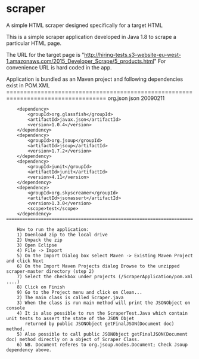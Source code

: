 # scraper
A simple HTML scraper designed specifically for a target HTML

This is a simple scraper application developed in Java 1.8 to scrape a particular HTML page.

The URL for the target page is "http://hiring-tests.s3-website-eu-west-1.amazonaws.com/2015_Developer_Scrape/5_products.html"
For convenience URL is hard coded in the app.

Application is bundled as an Maven project and following dependencies exist in POM.XML
    	===================================================================================
    		<dependency>
			<groupId>org.json</groupId>
			<artifactId>json</artifactId>
			<version>20090211</version>
		</dependency>
  		
  		<dependency>
    		<groupId>org.glassfish</groupId>
    		<artifactId>javax.json</artifactId>
    		<version>1.0.4</version>
		</dependency>
  		<dependency>
			<groupId>org.jsoup</groupId>
			<artifactId>jsoup</artifactId>
			<version>1.7.2</version>
		</dependency>
		<dependency>
			<groupId>junit</groupId>
			<artifactId>junit</artifactId>
			<version>4.11</version>
		</dependency>
		<dependency>
    		<groupId>org.skyscreamer</groupId>
    		<artifactId>jsonassert</artifactId>
    		<version>1.3.0</version>
			<scope>test</scope>
		</dependency>
	======================================================================	
		
		How to run the application:
		1) Doenload zip to the local drive
		2) Unpack the zip
		3) Open Eclipse
		4) File -> Import
		5) On the Import Dialog box select Maven -> Existing Maven Project and click Next
		6) On the Import Maven Projects dialog Browse to the unzipped scraper-master directory (step 2)
		7) Select the checkbox under projects (/ScraperApplication/pom.xml ....)
		8) Click on Finish
		9) Go to the Project menu and click on Clean...
		2) The main class is called Scraper.java
		3) When the class is run main method will print the JSONObject on console
		4) It is also possible to run the ScraperTest.Java which contain unit tests to assert the state of the JSON Objet 
		   returned by public JSONObject getFinalJSON(Document doc) method.
		5) Also possible to call public JSONObject getFinalJSON(Document doc) method directly on a object of Scraper Class.
		6) NB. Document referes to org.jsoup.nodes.Document; Check Jsoup dependency above.
		

